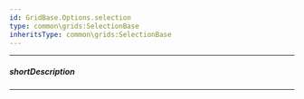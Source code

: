 ```yaml
---
id: GridBase.Options.selection
type: common\grids:SelectionBase
inheritsType: common\grids:SelectionBase
---
```

---
##### shortDescription
<!-- Overridden -->

---
<!-- Overridden -->
